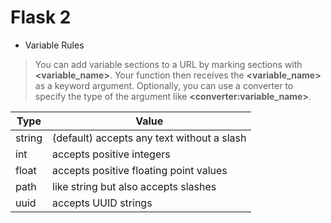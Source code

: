# Flask 2

- Variable Rules

>You can add variable sections to a URL by marking sections with **&lt;variable_name&gt;**. Your function then receives the **&lt;variable_name&gt;** as a keyword argument. Optionally, you can use a converter to specify the type of the argument like **&lt;converter:variable_name&gt;**.

| Type | Value|
| --- | --- |
|string|(default) accepts any text without a slash|
|int|accepts positive integers|
|float|accepts positive floating point values|
|path|like string but also accepts slashes|
|uuid|accepts UUID strings|
